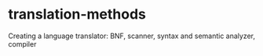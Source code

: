 # translation-methods
Creating a language translator: BNF, scanner, syntax and semantic analyzer, compiler
